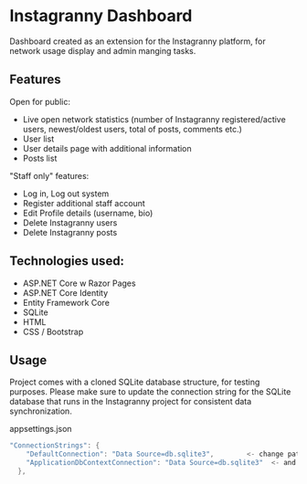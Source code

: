 
# Instagranny Dashboard

Dashboard created as an extension for the Instagranny platform, for network usage display and 
admin manging tasks.




## Features

Open for public: 
- Live open network statistics (number of Instagranny registered/active users, newest/oldest users, total of posts, comments etc.)
- User list 
- User details page with additional information
- Posts list 

"Staff only" features:
- Log in, Log out system
- Register additional staff account
- Edit Profile details (username, bio)
- Delete Instagranny users 
- Delete Instagranny posts


## Technologies used:

- ASP.NET Core w Razor Pages
- ASP.NET Core Identity
- Entity Framework Core
- SQLite
- HTML
- CSS / Bootstrap

## Usage

Project comes with a cloned SQLite database structure, for testing purposes. Please make sure 
to update the connection string for the SQLite database that runs in the Instagranny project for consistent data synchronization.

appsettings.json
```c#
"ConnectionStrings": {
    "DefaultConnection": "Data Source=db.sqlite3",        <- change path here
    "ApplicationDbContextConnection": "Data Source=db.sqlite3"  <- and here
  },

```
